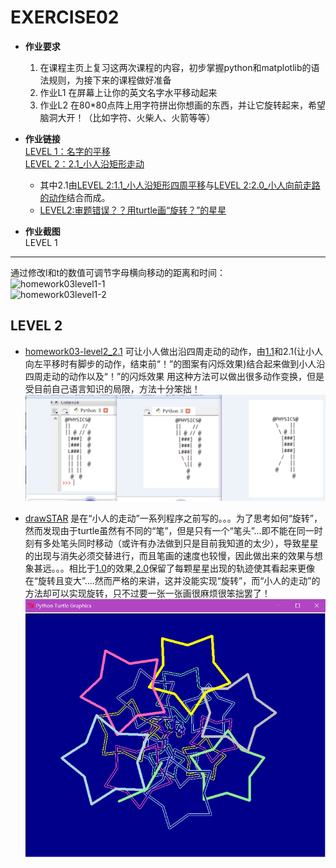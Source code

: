 EXERCISE02
=======

 - **作业要求**  
   1. 在课程主页上复习这两次课程的内容，初步掌握python和matplotlib的语法规则，为接下来的课程做好准备   
   2. 作业L1 在屏幕上让你的英文名字水平移动起来  
   3. 作业L2 在80*80点阵上用字符拼出你想画的东西，并让它旋转起来，希望脑洞大开！（比如字符、火柴人、火箭等等）  
     
     
 - **作业链接**   
   [LEVEL 1：名字的平移](https://github.com/Pu-ZH/compuationalphysics_N2014301020017/blob/master/EXERCISE03/homework03level1.py)   
   [LEVEL 2：2.1_小人沿矩形走动](https://github.com/Pu-ZH/compuationalphysics_N2014301020017/blob/master/EXERCISE03/Homework03-level2-2.1.py)  
    - 其中2.1由[LEVEL 2:1.1_小人沿矩形四周平移](https://github.com/Pu-ZH/compuationalphysics_N2014301020017/blob/master/EXERCISE03/Homework03-level2-1.1.py)与[LEVEL 2:2.0_小人向前走路的动作](https://github.com/Pu-ZH/compuationalphysics_N2014301020017/blob/master/EXERCISE03/Homework03-level2-2.0.py)结合而成。  
   - [LEVEL2:审题错误？？用turtle画“旋转？”的星星](https://github.com/Pu-ZH/compuationalphysics_N2014301020017/blob/master/EXERCISE03/drawSTAR-2.0.py)

     
 - **作业截图**  
 LEVEL 1
------  
通过修改l和t的数值可调节字母横向移动的距离和时间：  
 ![homework03level1-1](https://github.com/Pu-ZH/compuationalphysics_N2014301020017/blob/master/EXERCISE03/homework03level1-1.png)   
 ![homework03level1-2](https://github.com/Pu-ZH/compuationalphysics_N2014301020017/blob/master/EXERCISE03/homework03level1-2.png)    
  
LEVEL 2
------   
  - [homework03-level2_2.1](https://github.com/Pu-ZH/compuationalphysics_N2014301020017/blob/master/EXERCISE03/Homework03-level2-2.1.py)  可让小人做出沿四周走动的动作，由[1.1](让小人沿四周平移、无动作，与[1.0](https://github.com/Pu-ZH/compuationalphysics_N2014301020017/blob/master/EXERCISE03/homework03-level2-1.0.py)相比简化了步骤，但效果相同)和2.1(让小人向左平移时有脚步的动作，结束前“！”的图案有闪烁效果)结合起来做到小人沿四周走动的动作以及“！”的闪烁效果
    用这种方法可以做出很多动作变换，但是受目前自己语言知识的局限，方法十分笨拙！
    ![L2-2.1](https://github.com/Pu-ZH/compuationalphysics_N2014301020017/blob/master/EXERCISE03/L2-2.1.png)
  
  - [drawSTAR](https://github.com/Pu-ZH/compuationalphysics_N2014301020017/blob/master/EXERCISE03/drawSTAR-2.0.py) 是在“小人的走动”一系列程序之前写的。。。为了思考如何“旋转”，然而发现由于turtle虽然有不同的“笔”，但是只有一个“笔头”...即不能在同一时刻有多处笔头同时移动（或许有办法做到只是目前我知道的太少），导致星星的出现与消失必须交替进行，而且笔画的速度也较慢，因此做出来的效果与想象甚远。。。相比于[1.0](https://github.com/Pu-ZH/compuationalphysics_N2014301020017/blob/master/EXERCISE03/drawSTAR-1.0.py)的效果,[2.0](https://github.com/Pu-ZH/compuationalphysics_N2014301020017/blob/master/EXERCISE03/drawSTAR-2.0.py)保留了每颗星星出现的轨迹使其看起来更像在“旋转且变大”....然而严格的来讲，这并没能实现“旋转”，而“小人的走动”的方法却可以实现旋转，只不过要一张一张画很麻烦很笨拙罢了！
     ![drawSTAR2.0](https://github.com/Pu-ZH/compuationalphysics_N2014301020017/blob/master/EXERCISE03/drawSTAR.png)


